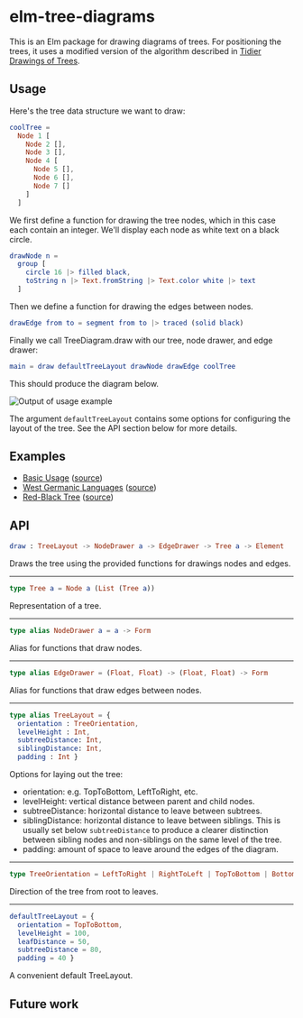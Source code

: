# elm-tree-diagrams
This is an Elm package for drawing diagrams of trees. For positioning the
trees, it uses a modified version of the algorithm described in
[Tidier Drawings of Trees](http://emr.cs.iit.edu/~reingold/tidier-drawings.pdf).

## Usage
Here's the tree data structure we want to draw:

```elm
coolTree = 
  Node 1 [
    Node 2 [],
    Node 3 [],
    Node 4 [
      Node 5 [],
      Node 6 [],
      Node 7 []
    ]
  ]
```

We first define a function for drawing the tree nodes, which in this case each
contain an integer. We'll display each node as white text on a black circle.

```elm
drawNode n =
  group [
    circle 16 |> filled black,
    toString n |> Text.fromString |> Text.color white |> text
  ]
```

Then we define a function for drawing the edges between nodes.

```elm
drawEdge from to = segment from to |> traced (solid black)
```

Finally we call TreeDiagram.draw with our tree, node drawer, and edge drawer:

```elm
main = draw defaultTreeLayout drawNode drawEdge coolTree
```

This should produce the diagram below.

![Output of usage example](http://brenden.github.io/elm-tree-layout/example-tree-diagram.png)

The argument `defaultTreeLayout` contains some options for configuring the
layout of the tree. See the API section below for more details.

## Examples
  * [Basic Usage](http://brenden.github.io/elm-tree-layout/basic) ([source](https://github.com/brenden/elm-tree-layout/blob/master/examples/Basic.elm))
  * [West Germanic Languages](http://brenden.github.io/elm-tree-layout/west-germanic-languages) ([source](https://github.com/brenden/elm-tree-layout/blob/master/examples/WestGermanicLanguages.elm))
  * [Red-Black Tree](http://brenden.github.io/elm-tree-layout/red-black-tree) ([source](https://github.com/brenden/elm-tree-layout/blob/master/examples/RedBlackTree.elm))

## API
```elm
draw : TreeLayout -> NodeDrawer a -> EdgeDrawer -> Tree a -> Element
```
Draws the tree using the provided functions for drawings nodes and edges.

---
```elm
type Tree a = Node a (List (Tree a))
```
Representation of a tree.

---
```elm
type alias NodeDrawer a = a -> Form
```
Alias for functions that draw nodes.

---
```elm
type alias EdgeDrawer = (Float, Float) -> (Float, Float) -> Form
```
Alias for functions that draw edges between nodes.

---
```elm
type alias TreeLayout = {
  orientation : TreeOrientation,
  levelHeight : Int,
  subtreeDistance: Int,
  siblingDistance: Int,
  padding : Int }
```
Options for laying out the tree:
  * orientation: e.g. TopToBottom, LeftToRight, etc.
  * levelHeight: vertical distance between parent and child nodes.
  * subtreeDistance: horizontal distance to leave between subtrees.
  * siblingDistance: horizontal distance to leave between siblings. This is
    usually set below `subtreeDistance` to produce a clearer distinction
    between sibling nodes and non-siblings on the same level of the tree.
  * padding: amount of space to leave around the edges of the diagram.

---
```elm
type TreeOrientation = LeftToRight | RightToLeft | TopToBottom | BottomToTop
```
Direction of the tree from root to leaves.

---
```elm
defaultTreeLayout = {
  orientation = TopToBottom,
  levelHeight = 100,
  leafDistance = 50,
  subtreeDistance = 80,
  padding = 40 }
```
A convenient default TreeLayout.

## Future work
